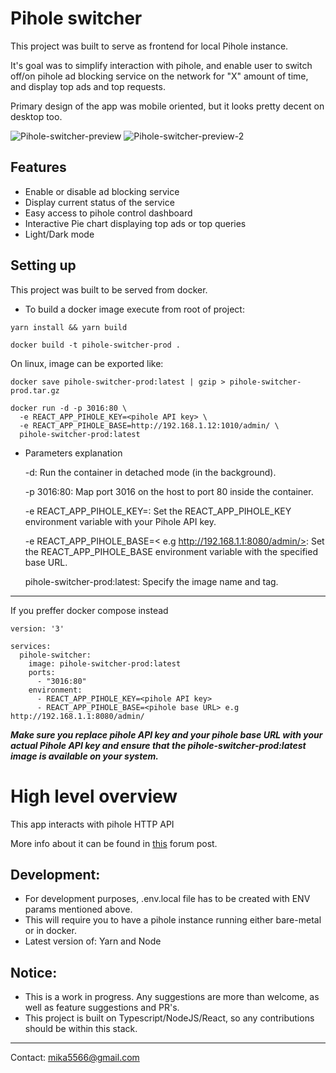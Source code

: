 # Pihole switcher
This project was built to serve as frontend for local Pihole instance. 

It's goal was to simplify interaction with pihole, and enable user to switch off/on pihole ad blocking service on the network for "X" amount of time, and display top ads and top requests. 

Primary design of the app was mobile oriented, but it looks pretty decent on desktop too.

![Pihole-switcher-preview](https://github.com/mikicvi/pihole-switcher/assets/88291034/35bf1884-8e6d-4c6d-b7b7-089296017785)
![Pihole-switcher-preview-2](https://github.com/mikicvi/pihole-switcher/assets/88291034/25f47202-5e55-403d-9dcd-f9805efb7c40)


## Features
- Enable or disable ad blocking service
- Display current status of the service
- Easy access to pihole control dashboard
- Interactive Pie chart displaying top ads or top queries
- Light/Dark mode


## Setting up
This project was built to be served from docker.
- To build a docker image execute from root of project:

`yarn install && yarn build`

`docker build -t pihole-switcher-prod .`

On linux, image can be exported like:

`docker save pihole-switcher-prod:latest | gzip > pihole-switcher-prod.tar.gz`

```
docker run -d -p 3016:80 \
  -e REACT_APP_PIHOLE_KEY=<pihole API key> \
  -e REACT_APP_PIHOLE_BASE=http://192.168.1.12:1010/admin/ \
  pihole-switcher-prod:latest
```

- Parameters explanation

    -d: Run the container in detached mode (in the background).

    -p 3016:80: Map port 3016 on the host to port 80 inside the container.

    -e REACT_APP_PIHOLE_KEY=<pihole API key>: Set the REACT_APP_PIHOLE_KEY environment variable with your Pihole API key.

    -e REACT_APP_PIHOLE_BASE=< e.g http://192.168.1.1:8080/admin/>: Set the REACT_APP_PIHOLE_BASE environment variable with the specified base URL.

    pihole-switcher-prod:latest: Specify the image name and tag.
---

If you preffer docker compose instead 

```docker compose
version: '3'

services:
  pihole-switcher:
    image: pihole-switcher-prod:latest
    ports:
      - "3016:80"
    environment:
      - REACT_APP_PIHOLE_KEY=<pihole API key>
      - REACT_APP_PIHOLE_BASE=<pihole base URL> e.g http://192.168.1.1:8080/admin/
```

***Make sure you replace pihole API key and your pihole base URL with your actual Pihole API key and ensure that the pihole-switcher-prod:latest image is available on your system.*** 


# High level overview
This app interacts with pihole HTTP API

More info about it can be found in [this](https://discourse.pi-hole.net/t/pi-hole-api/1863) forum post. 

## Development:
- For development purposes, .env.local file has to be created with ENV params mentioned above.
- This will require you to have a pihole instance running either bare-metal or in docker.
- Latest version of: Yarn and Node

## Notice:
- This is a work in progress. Any suggestions are more than welcome, as well as feature suggestions and PR's.
- This project is built on Typescript/NodeJS/React, so any contributions should be within this stack.


---
Contact: <mika5566@gmail.com>
